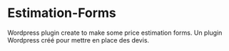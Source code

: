 # Estimation-Forms
Wordpress plugin create to make some price estimation forms. Un plugin Wordpress créé pour mettre en place des devis.
